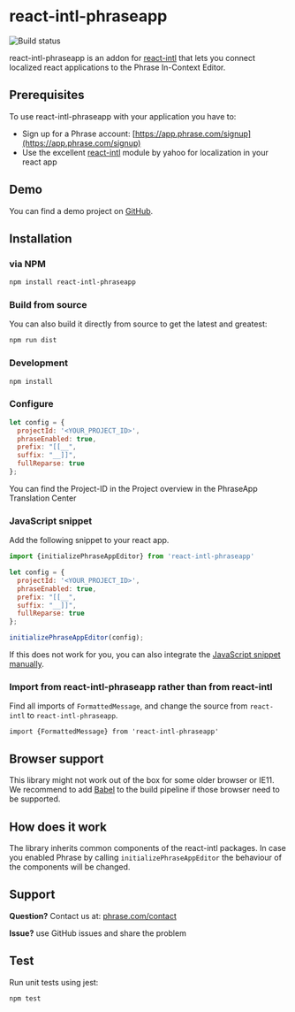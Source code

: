 # react-intl-phraseapp

![Build status](https://github.com/phrase/react-intl-phraseapp/workflows/Test/badge.svg)

react-intl-phraseapp is an addon for [react-intl](https://github.com/yahoo/react-intl) that lets you connect localized react applications to the Phrase In-Context Editor.

## Prerequisites

To use react-intl-phraseapp with your application you have to:

* Sign up for a Phrase account: [https://app.phrase.com/signup](https://app.phrase.com/signup)
* Use the excellent [react-intl](https://github.com/yahoo/react-intl) module by yahoo for localization in your react app

## Demo

You can find a demo project on [GitHub](https://github.com/phrase/react-intl-phraseapp-demo).

## Installation

### via NPM

```bash
npm install react-intl-phraseapp
```

### Build from source

You can also build it directly from source to get the latest and greatest:

```bash
npm run dist
```

### Development

```bash
npm install
```

### Configure

```js
let config = {
  projectId: '<YOUR_PROJECT_ID>',
  phraseEnabled: true,
  prefix: "[[__",
  suffix: "__]]",
  fullReparse: true
};
```

You can find the Project-ID in the Project overview in the PhraseApp Translation Center

### JavaScript snippet

Add the following snippet to your react app.

```js
import {initializePhraseAppEditor} from 'react-intl-phraseapp'

let config = {
  projectId: '<YOUR_PROJECT_ID>',
  phraseEnabled: true,
  prefix: "[[__",
  suffix: "__]]",
  fullReparse: true
};

initializePhraseAppEditor(config);
```

If this does not work for you, you can also integrate the [JavaScript snippet manually](https://help.phrase.com/help/integrate-in-context-editor-into-any-web-framework).

### Import from react-intl-phraseapp rather than from react-intl

Find all imports of `FormattedMessage`, and change the source from `react-intl` to `react-intl-phraseapp`.

`import {FormattedMessage} from 'react-intl-phraseapp'`

## Browser support

This library might not work out of the box for some older browser or IE11. We recommend to add [Babel](https://github.com/babel/babel) to the build pipeline if those browser need to be supported.

## How does it work

The library inherits common components of the react-intl packages. In case you enabled Phrase by calling `initializePhraseAppEditor` the behaviour of the components will be changed.

## Support

**Question?** Contact us at: [phrase.com/contact](https://phrase.com/contact)

**Issue?** use GitHub issues and share the problem

## Test

Run unit tests using jest:

```bash
npm test
```
